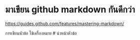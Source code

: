 # มาเขียน github markdown กันดีกว่า

https://guides.github.com/features/mastering-markdown/





การเขียนหัวข้อ ใช้เครื่องหมาย # นำหน้าหัวข้อ
 

